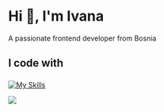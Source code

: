 <h1 align="left">Hi 👋, I'm Ivana</h1>
<p align="left">A passionate frontend developer from Bosnia</p>

###

<h2 align="left">I code with</h2>

###

[![My Skills](https://skillicons.dev/icons?i=html,css,js,react,nextjs,tailwind)](https://skillicons.dev)

![](https://komarev.com/ghpvc/?username=ivanarajic)

